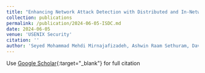 ```yaml
---
title: "Enhancing Network Attack Detection with Distributed and In-Network Data Collection System"
collection: publications
permalink: /publication/2024-06-05-ISDC.md
date: 2024-06-05
venue: 'USENIX Security'
citation: ''
author: 'Seyed Mohammad Mehdi Mirnajafizadeh, Ashwin Raam Sethuram, David Mohaisen, DaeHun Nyang, Rhongho Jang'
---
```

Use [Google Scholar](https://scholar.google.com/scholar?q=A+Robust+Counting+Sketch+for+Data+Plane+Intrusion+Detection){:target="_blank"} for full citation
